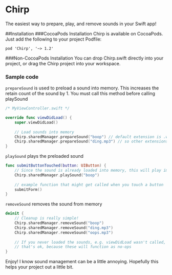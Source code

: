 # Chirp

The easiest way to prepare, play, and remove sounds in your Swift app!

##Installation
###CocoaPods Installation
Chirp is available on CocoaPods. Just add the following to your project Podfile:

```
pod 'Chirp', '~> 1.2'
```

###Non-CocoaPods Installation
You can drop Chirp.swift directly into your project, or drag the Chirp project into your workspace.

### Sample code
`prepareSound` is used to preload a sound into memory. This increases the retain count of the sound by 1. You must call this method before calling playSound
```swift
/* MyViewController.swift */

override func viewDidLoad() {
    super.viewDidLoad()
    
    // Load sounds into memory
    Chirp.sharedManager.prepareSound("boop") // default extension is .wav
    Chirp.sharedManager.prepareSound("ding.mp3") // so other extensions you must name explicitly
}
```

`playSound` plays the preloaded sound
```swift
func submitButtonTouched(button: UIButton) {
    // Since the sound is already loaded into memory, this will play immediately
    Chirp.sharedManager.playSound("boop") 
    
    // example function that might get called when you touch a button
    submitForm() 
}
```

`removeSound` removes the sound from memory
```swift
deinit {
    // Cleanup is really simple!
    Chirp.sharedManager.removeSound("boop")
    Chirp.sharedManager.removeSound("ding.mp3")
    Chirp.sharedManager.removeSound("oops.mp3")
    
    // If you never loaded the sounds, e.g. viewDidLoad wasn't called, or submission never failed or succeeded,
    // that's ok, because these will function as no-ops
}
```

Enjoy!  I know sound management can be a little annoying. Hopefully this helps your project out a little bit.
